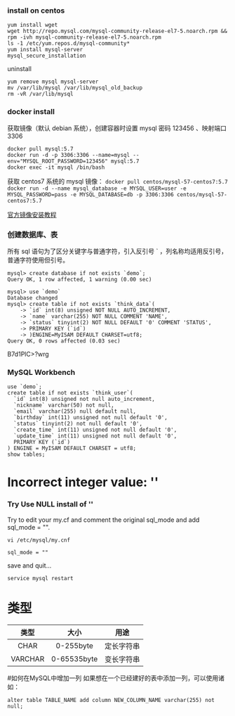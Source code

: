 ### install on centos
```
yum install wget
wget http://repo.mysql.com/mysql-community-release-el7-5.noarch.rpm && rpm -ivh mysql-community-release-el7-5.noarch.rpm
ls -1 /etc/yum.repos.d/mysql-community*
yum install mysql-server
mysql_secure_installation

```
uninstall
```
yum remove mysql mysql-server
mv /var/lib/mysql /var/lib/mysql_old_backup
rm -vR /var/lib/mysql
```
### docker install
获取镜像（默认 debian 系统），创建容器时设置 mysql 密码 123456 、映射端口 3306
```
docker pull mysql:5.7
docker run -d -p 3306:3306 --name=mysql --env="MYSQL_ROOT_PASSWORD=123456" mysql:5.7
docker exec -it mysql /bin/bash
```

获取 centos7 系统的 mysql 镜像：
`docker pull centos/mysql-57-centos7:5.7`
`docker run -d --name mysql_database -e MYSQL_USER=user -e MYSQL_PASSWORD=pass -e MYSQL_DATABASE=db -p 3306:3306 centos/mysql-57-centos7:5.7`

[官方镜像安装教程](https://dev.mysql.com/doc/mysql-installation-excerpt/5.6/en/docker-mysql-getting-started.html)
### 创建数据库、表
所有 sql 语句为了区分关键字与普通字符，引入反引号 \` ，列名称均适用反引号，普通字符使用但引号。
```
mysql> create database if not exists `demo`;
Query OK, 1 row affected, 1 warning (0.00 sec)

mysql> use `demo`
Database changed
mysql> create table if not exists `think_data`(
    -> `id` int(8) unsigned NOT NULL AUTO_INCREMENT,
    -> `name` varchar(255) NOT NULL COMMENT 'NAME',
    -> `status` tinyint(2) NOT NULL DEFAULT '0' COMMENT 'STATUS',
    -> PRIMARY KEY (`id`)
    -> )ENGINE=MyISAM DEFAULT CHARSET=utf8;
Query OK, 0 rows affected (0.03 sec)
```
B7d1PlC>?wrg
### MySQL Workbench
```
use `demo`;
create table if not exists `think_user`(
  `id` int(8) unsigned not null auto_increment,
  `nickname` varchar(50) not null,
  `email` varchar(255) null default null,
  `birthday` int(11) unsigned not null default '0',
  `status` tinyint(2) not null default '0',
  `create_time` int(11) unsigned not null default '0',
  `update_time` int(11) unsigned not null default '0',
  PRIMARY KEY (`id`)
) ENGINE = MyISAM DEFAULT CHARSET = utf8;
show tables;
```

# Incorrect integer value: ''
### Try Use NULL install of ''
Try to edit your my.cf and comment the original sql_mode and add sql_mode = "".

`vi /etc/mysql/my.cnf`

```sql_mode = ""```

save and quit...

`service mysql restart`

# 类型
类型|大小|用途
:-:|:-:|:-:
CHAR|0-255byte|定长字符串
VARCHAR|0-65535byte|变长字符串


#如何在MySQL中增加一列
如果想在一个已经建好的表中添加一列，可以使用诸如：

`alter table TABLE_NAME add column NEW_COLUMN_NAME varchar(255) not null;`
